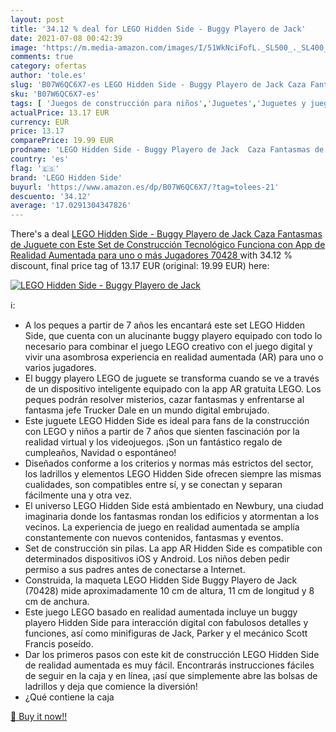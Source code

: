 ```yaml
---
layout: post
title: '34.12 % deal for LEGO Hidden Side - Buggy Playero de Jack'
date: 2021-07-08 00:42:39
image: 'https://m.media-amazon.com/images/I/51WkNciFofL._SL500_._SL400_.jpg'
comments: true
category: ofertas
author: 'tole.es'
slug: 'B07W6QC6X7-es LEGO Hidden Side - Buggy Playero de Jack Caza Fantasmas de...'
sku: 'B07W6QC6X7-es'
tags: [ 'Juegos de construcción para niños','Juguetes','Juguetes y juegos','lego','lego hidden side', ]
actualPrice: 13.17 EUR
currency: EUR
price: 13.17
comparePrice: 19.99 EUR
prodname: 'LEGO Hidden Side - Buggy Playero de Jack  Caza Fantasmas de Juguete con Este Set de Construcción Tecnológico  Funciona con App de Realidad Aumentada  para uno o más Jugadores  70428 '
country: 'es'
flag: '🇪🇸'
brand: 'LEGO Hidden Side'
buyurl: 'https://www.amazon.es/dp/B07W6QC6X7/?tag=tolees-21'
descuento: '34.12'
average: '17.0291304347826'
---
```


There's a deal [LEGO Hidden Side - Buggy Playero de Jack  Caza Fantasmas de Juguete con Este Set de Construcción Tecnológico  Funciona con App de Realidad Aumentada  para uno o más Jugadores  70428 ](https://www.amazon.es/dp/B07W6QC6X7/?tag=tolees-21)  with  34.12 % discount, final price tag of  13.17 EUR (original: 19.99 EUR) here:

[![LEGO Hidden Side - Buggy Playero de Jack](https://m.media-amazon.com/images/I/51WkNciFofL._SL500_._SL400_.jpg)](https://www.amazon.es/dp/B07W6QC6X7/?tag=tolees-21)

ℹ️:

- A los peques a partir de 7 años les encantará este set LEGO Hidden Side, que cuenta con un alucinante buggy playero equipado con todo lo necesario para combinar el juego LEGO creativo con el juego digital y vivir una asombrosa experiencia en realidad aumentada (AR) para uno o varios jugadores.
- El buggy playero LEGO de juguete se transforma cuando se ve a través de un dispositivo inteligente equipado con la app AR gratuita LEGO. Los peques podrán resolver misterios, cazar fantasmas y enfrentarse al fantasma jefe Trucker Dale en un mundo digital embrujado.
- Este juguete LEGO Hidden Side es ideal para fans de la construcción con LEGO y niños a partir de 7 años que sienten fascinación por la realidad virtual y los videojuegos. ¡Son un fantástico regalo de cumpleaños, Navidad o espontáneo!
- Diseñados conforme a los criterios y normas más estrictos del sector, los ladrillos y elementos LEGO Hidden Side ofrecen siempre las mismas cualidades, son compatibles entre sí, y se conectan y separan fácilmente una y otra vez.
- El universo LEGO Hidden Side está ambientado en Newbury, una ciudad imaginaria donde los fantasmas rondan los edificios y atormentan a los vecinos. La experiencia de juego en realidad aumentada se amplía constantemente con nuevos contenidos, fantasmas y eventos.
- Set de construcción sin pilas. La app AR Hidden Side es compatible con determinados dispositivos iOS y Android. Los niños deben pedir permiso a sus padres antes de conectarse a Internet.
- Construida, la maqueta LEGO Hidden Side Buggy Playero de Jack (70428) mide aproximadamente 10 cm de altura, 11 cm de longitud y 8 cm de anchura.
- Este juego LEGO basado en realidad aumentada incluye un buggy playero Hidden Side para interacción digital con fabulosos detalles y funciones, así como minifiguras de Jack, Parker y el mecánico Scott Francis poseído.
- Dar los primeros pasos con este kit de construcción LEGO Hidden Side de realidad aumentada es muy fácil. Encontrarás instrucciones fáciles de seguir en la caja y en línea, ¡así que simplemente abre las bolsas de ladrillos y deja que comience la diversión!
- ¿Qué contiene la caja

[🛒 Buy it now!!](https://www.amazon.es/dp/B07W6QC6X7/?tag=tolees-21)
